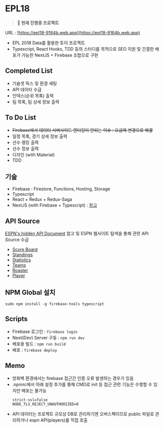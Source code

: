 # EPL18

> **🚧 현재 진행중 프로젝트**

URL : [https://epl18-9164b.web.app](https://epl18-9164b.web.app)

* EPL 2018 Data를 활용한 토이 프로젝트
* Typescript, React Hooks, TDD 등의 스터디를 목적으로 SEO 지원 및 간결한 배포가 가능한 NextJS + Firebase 조합으로 구현

## Completed List
* 기술셋 픽스 및 환경 세팅
* API 데이터 수급
* 인덱스(순위 목록) 출력
* 팀 목록, 팀 상세 정보 출력

## To Do List
* ~~Firebase에서 데이터 서버사이드 렌더링이 안되는 이슈 : 요금제 변경으로 해결~~
* 일정 목록, 경기 상세 정보 출력
* 선수 랭킹 출력
* 선수 정보 출력
* 디자인 (with Material)
* TDD

## 기술
* Firebase : Firestore, Functions, Hosting, Storage
* Typescript
* React + Redux + Redux-Saga
* NextJS (with Firebase + Typescript) : [참고](https://github.com/zeit/next.js/tree/master/examples/with-firebase-hosting-and-typescript)

## API Source
[ESPN's hidden API Document](https://gist.github.com/akeaswaran/b48b02f1c94f873c6655e7129910fc3b) 참고 및 ESPN 웹사이트 탐색을 통해 관련 API Source 수급
* [Score Board](http://site.api.espn.com/apis/site/v2/sports/soccer/eng.1/scoreboard?calendar=blacklist&dates=20180901)
* [Standings](http://site.api.espn.com/apis/v2/sports/soccer/eng.1/standings)
* [Statistics](http://site.api.espn.com/apis/site/v2/sports/soccer/eng.1/statistics)
* [Teams](http://site.api.espn.com/apis/site/v2/sports/soccer/eng.1/teams/349)
* [Roaster](http://site.api.espn.com/apis/site/v2/sports/soccer/eng.1/teams/349/roster)
* [Player](http://www.espnfc.com/player/169532?season=2018&xhr=1)

## NPM Global 설치
`sudo npm install -g firebase-tools typescript`

## Scripts
* Firebase 로그인 : `firebase login`
* Next(Dev) Server 구동 : `npm run dev`
* 배포용 빌드 : `npm run build`
* 배포 : `firebase deploy`

## Memo
* 방화벽 환경에서는 firebase 접근간 인증 오류 발생하는 경우가 있음
* .npmrc에서 아래 설정 추가를 통해 CMD로 init 등 접근 관련 기능은 수행할 수 있지만 배포는 불가능
  ```
  strict-ssl=false
  NODE_TLS_REJECT_UNAUTHORIZED=0
  ```
* API 데이터는 프로젝트 규모상 DB로 관리하기엔 오버스펙이므로 public 파일로 관리하거나 espn API(players)를 직접 호출